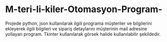# M-teri-li-kiler-Otomasyon-Program-
Projede python, json kullanılarak ilgili programa müşteriler ve bilgilerini ekleyerek ilgili bilgileri ve sipariş detaylarını müşterinin mail adresine yollayan program. Tkinter kullanılarak görsek halide kullanılabilir şekildedir.
